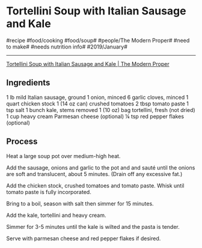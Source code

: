 # Tortellini Soup with Italian Sausage and Kale
#recipe #food/cooking #food/soup# #people/The Modern Proper# #need to make# #needs nutrition info# #2019/January#
- - - -
[Tortellini Soup with Italian Sausage and Kale | The Modern Proper](https://themodernproper.com/posts/tortellini-soup-with-italian-sausage-and-kale)

## Ingredients
1 lb mild Italian sausage, ground
1 onion, minced
6 garlic cloves, minced
1 quart chicken stock
1 (14 oz can) crushed tomatoes
2 tbsp tomato paste
1 tsp salt
1 bunch kale, stems removed
1 (10 oz) bag tortellini, fresh (not dried)
1 cup heavy cream
Parmesan cheese (optional)
¼ tsp red pepper flakes (optional)

## Process
Heat a large soup pot over medium-high heat.

Add the sausage, onions and garlic to the pot and and sauté until the onions are soft and translucent, about 5 minutes. (Drain off any excessive fat.)

Add the chicken stock, crushed tomatoes and tomato paste. Whisk until tomato paste is fully incorporated.

Bring to a boil, season with salt then simmer for 15 minutes.

Add the kale, tortellini and heavy cream.

Simmer for 3-5 minutes until the kale is wilted and the pasta is tender.

Serve with parmesan cheese and red pepper flakes if desired.
